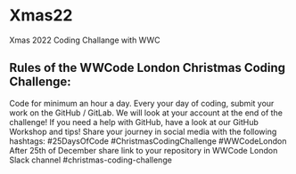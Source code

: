 # Xmas22
Xmas 2022 Coding Challange with WWC

## Rules of the WWCode London Christmas Coding Challenge:
Code for minimum an hour a day.
Every your day of coding, submit your work on the GitHub / GitLab. We will look at your account at the end of the challenge! If you need a help with GitHub, have a look at our GitHub Workshop and tips!
Share your journey in social media with the following hashtags: #25DaysOfCode #ChristmasCodingChallenge #WWCodeLondon
After 25th of December share link to your repository in WWCode London Slack channel #christmas-coding-challenge


